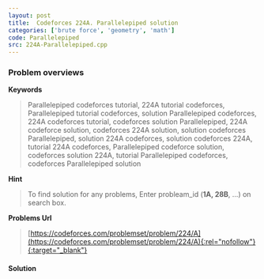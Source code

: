 ```yaml
---
layout: post
title:  Codeforces 224A. Parallelepiped solution
categories: ['brute force', 'geometry', 'math']
code: Parallelepiped
src: 224A-Parallelepiped.cpp
---
```

### **Problem overviews**

**Keywords**
> Parallelepiped codeforces tutorial, 224A tutorial codeforces, Parallelepiped tutorial codeforces, solution Parallelepiped codeforces, 224A codeforces tutorial, codeforces solution Parallelepiped, 224A codeforce solution, codeforces 224A solution, solution codeforces Parallelepiped, solution 224A codeforces, solution codeforces 224A, tutorial 224A codeforces, Parallelepiped codeforce solution, codeforces solution 224A, tutorial Parallelepiped codeforces, codeforces Parallelepiped solution

**Hint**
> To find solution for any problems, Enter probleam_id (**1A, 28B**, ...) on search box. 

**Problems Url**
> [https://codeforces.com/problemset/problem/224/A](https://codeforces.com/problemset/problem/224/A){:rel="nofollow"}{:target="_blank"}

#### **Solution**



